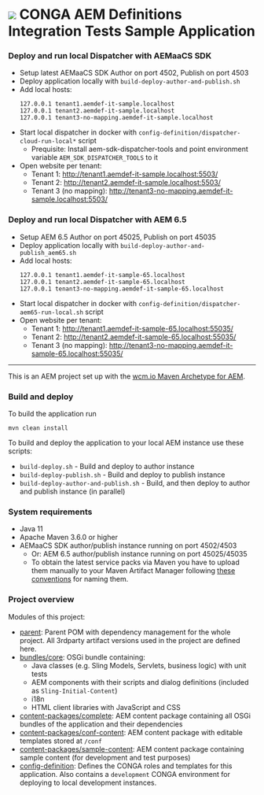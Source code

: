 <img src="https://wcm.io/images/favicon-16@2x.png"/> CONGA AEM Definitions Integration Tests Sample Application
================

### Deploy and run local Dispatcher with AEMaaCS SDK

* Setup latest AEMaaCS SDK Author on port 4502, Publish on port 4503
* Deploy application locally with `build-deploy-author-and-publish.sh`
* Add local hosts:
  ```
  127.0.0.1 tenant1.aemdef-it-sample.localhost
  127.0.0.1 tenant2.aemdef-it-sample.localhost
  127.0.0.1 tenant3-no-mapping.aemdef-it-sample.localhost
  ```
* Start local dispatcher in docker with `config-definition/dispatcher-cloud-run-local*` script
  * Prequisite: Install aem-sdk-dispatcher-tools and point environment variable `AEM_SDK_DISPATCHER_TOOLS` to it
* Open website per tenant:
  * Tenant 1: http://tenant1.aemdef-it-sample.localhost:5503/
  * Tenant 2: http://tenant2.aemdef-it-sample.localhost:5503/
  * Tenant 3 (no mapping): http://tenant3-no-mapping.aemdef-it-sample.localhost:5503/


### Deploy and run local Dispatcher with AEM 6.5

* Setup AEM 6.5 Author on port 45025, Publish on port 45035
* Deploy application locally with `build-deploy-author-and-publish_aem65.sh`
* Add local hosts:
  ```
  127.0.0.1 tenant1.aemdef-it-sample-65.localhost
  127.0.0.1 tenant2.aemdef-it-sample-65.localhost
  127.0.0.1 tenant3-no-mapping.aemdef-it-sample-65.localhost
  ```
* Start local dispatcher in docker with `config-definition/dispatcher-aem65-run-local.sh` script
* Open website per tenant:
  * Tenant 1: http://tenant1.aemdef-it-sample-65.localhost:55035/
  * Tenant 2: http://tenant2.aemdef-it-sample-65.localhost:55035/
  * Tenant 3 (no mapping): http://tenant3-no-mapping.aemdef-it-sample-65.localhost:55035/


---

This is an AEM project set up with the [wcm.io Maven Archetype for AEM][wcmio-maven-archetype-aem].


### Build and deploy

To build the application run

```
mvn clean install
```

To build and deploy the application to your local AEM instance use these scripts:

* `build-deploy.sh` - Build and deploy to author instance
* `build-deploy-publish.sh` - Build and deploy to publish instance
* `build-deploy-author-and-publish.sh` - Build, and then deploy to author and publish instance (in parallel)


### System requirements

* Java 11
* Apache Maven 3.6.0 or higher
* AEMaaCS SDK author/publish instance running on port 4502/4503
  * Or: AEM 6.5 author/publish instance running on port 45025/45035
  * To obtain the latest service packs via Maven you have to upload them manually to your Maven Artifact Manager following [these conventions][aem-binaries-conventions] for naming them.


### Project overview

Modules of this project:

* [parent](parent/): Parent POM with dependency management for the whole project. All 3rdparty artifact versions used in the project are defined here.
* [bundles/core](bundles/core/): OSGi bundle containing:
  * Java classes (e.g. Sling Models, Servlets, business logic) with unit tests
  * AEM components with their scripts and dialog definitions (included as `Sling-Initial-Content`)
  * i18n
  * HTML client libraries with JavaScript and CSS
* [content-packages/complete](content-packages/complete/): AEM content package containing all OSGi bundles of the application and their dependencies
* [content-packages/conf-content](content-packages/conf-content/): AEM content package with editable templates stored at `/conf`
* [content-packages/sample-content](content-packages/sample-content/): AEM content package containing sample content (for development and test purposes)
* [config-definition](config-definition/): Defines the CONGA roles and templates for this application. Also contains a `development` CONGA environment for deploying to local development instances.


[wcmio-maven-archetype-aem]: https://wcm.io/tooling/maven/archetypes/aem/
[wcmio-maven]: https://wcm.io/maven.html
[aem-binaries-conventions]: https://wcm-io.atlassian.net/wiki/x/AYC9Aw
